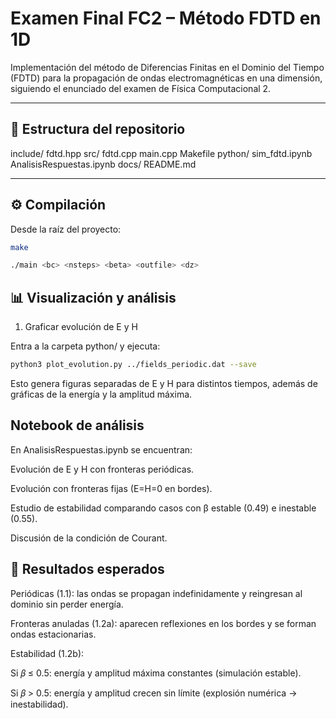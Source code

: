 # Examen Final FC2 – Método FDTD en 1D

Implementación del método de Diferencias Finitas en el Dominio del Tiempo (FDTD) para la propagación de ondas electromagnéticas en una dimensión, siguiendo el enunciado del examen de Física Computacional 2.

---

## 📂 Estructura del repositorio

include/
    fdtd.hpp
src/
    fdtd.cpp
main.cpp
Makefile
python/
    sim_fdtd.ipynb
    AnalisisRespuestas.ipynb
docs/
    README.md


---

## ⚙️ Compilación

Desde la raíz del proyecto:

```bash
make

./main <bc> <nsteps> <beta> <outfile> <dz>

```

## 📊 Visualización y análisis
1. Graficar evolución de E y H

Entra a la carpeta python/ y ejecuta:

```bash
python3 plot_evolution.py ../fields_periodic.dat --save
```

Esto genera figuras separadas de E y H para distintos tiempos, además de gráficas de la energía y la amplitud máxima.

## Notebook de análisis

En AnalisisRespuestas.ipynb se encuentran:

Evolución de E y H con fronteras periódicas.

Evolución con fronteras fijas (E=H=0 en bordes).

Estudio de estabilidad comparando casos con β estable (0.49) e inestable (0.55).

Discusión de la condición de Courant.

## 📌 Resultados esperados

Periódicas (1.1): las ondas se propagan indefinidamente y reingresan al dominio sin perder energía.

Fronteras anuladas (1.2a): aparecen reflexiones en los bordes y se forman ondas estacionarias.

Estabilidad (1.2b):

Si 𝛽 ≤ 0.5: energía y amplitud máxima constantes (simulación estable).

Si 𝛽 > 0.5: energía y amplitud crecen sin límite (explosión numérica → inestabilidad).

